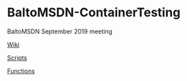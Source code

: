 # BaltoMSDN-ContainerTesting
BaltoMSDN September 2019 meeting

[Wiki](https://github.com/mburleigh/ContainerTesting)

[Scripts](https://github.com/mburleigh/scripts)

[Functions](https://github.com/mburleigh/Function.ContainerCleanup)
